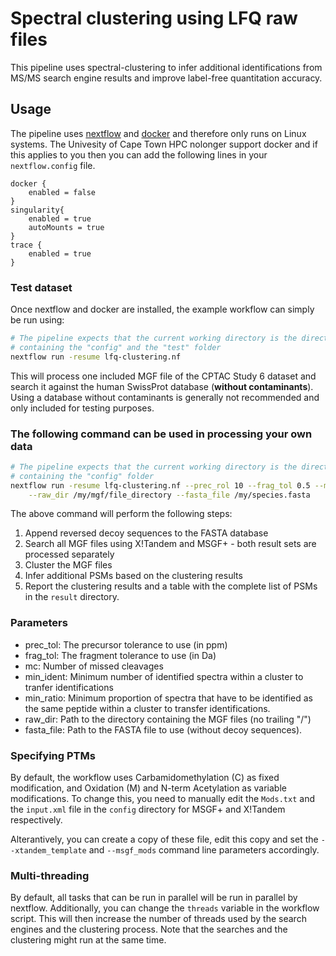 # Spectral clustering using LFQ raw files

This pipeline uses spectral-clustering to infer additional identifications from MS/MS search engine results and improve label-free quantitation accuracy.

## Usage

The pipeline uses [nextflow](https://nextflow.io) and [docker](https://docker.com) and therefore only runs on Linux systems. The Univesity of Cape Town HPC nolonger support docker and if this applies to you then you can add the following lines in your `nextflow.config` file.

```
docker {
    enabled = false
}
singularity{
    enabled = true
    autoMounts = true
}
trace {
    enabled = true
}
```

### Test dataset

Once nextflow and docker are installed, the example workflow can simply be run using:

```bash
# The pipeline expects that the current working directory is the directory
# containing the "config" and the "test" folder
nextflow run -resume lfq-clustering.nf
```

This will process one included MGF file of the CPTAC Study 6 dataset and search it against the human SwissProt database (**without contaminants**). Using a database without contaminants is generally not recommended and only included for testing purposes.

### The following command can be used in processing your own data

```bash
# The pipeline expects that the current working directory is the directory
# containing the "config" folder
nextflow run -resume lfq-clustering.nf --prec_rol 10 --frag_tol 0.5 --mc 1 --min_ident 2 --min_ratio 0.7 \
	--raw_dir /my/mgf/file_directory --fasta_file /my/species.fasta
```

The above command will perform the following steps:

  1) Append reversed decoy sequences to the FASTA database
  2) Search all MGF files using X!Tandem and MSGF+ - both result sets are processed separately
  3) Cluster the MGF files
  4) Infer additional PSMs based on the clustering results
  5) Report the clustering results and a table with the complete list of PSMs in the `result` directory.

### Parameters

  * prec_tol: The precursor tolerance to use (in ppm)
  * frag_tol: The fragment tolerance to use (in Da)
  * mc: Number of missed cleavages
  * min_ident: Minimum number of identified spectra within a cluster to tranfer identifications
  * min_ratio: Minimum proportion of spectra that have to be identified as the same peptide within a cluster to transfer identifications.
  * raw_dir: Path to the directory containing the MGF files (no trailing "/")
  * fasta_file: Path to the FASTA file to use (without decoy sequences).

### Specifying PTMs

By default, the workflow uses Carbamidomethylation (C) as fixed modification, and Oxidation (M) and N-term Acetylation as variable modifications. To change this, you need to manually edit the `Mods.txt` and the `input.xml` file in the `config` directory for MSGF+ and X!Tandem respectively.

Alterantively, you can create a copy of these file, edit this copy and set the `--xtandem_template` and `--msgf_mods` command line parameters accordingly.

### Multi-threading
By default, all tasks that can be run in parallel will be run in parallel by nextflow. Additionally, you can change the `threads` variable in the workflow script. This will then increase the number of threads used by the search engines and the clustering process. Note that the searches and the clustering might run at the same time.
